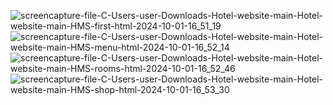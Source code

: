 
![screencapture-file-C-Users-user-Downloads-Hotel-website-main-Hotel-website-main-HMS-first-html-2024-10-01-16_51_19](https://github.com/user-attachments/assets/a0c1c133-e575-45e6-bc2e-8f35a029b7b6)
![screencapture-file-C-Users-user-Downloads-Hotel-website-main-Hotel-website-main-HMS-menu-html-2024-10-01-16_52_14](https://github.com/user-attachments/assets/66a56953-8156-4c39-81e6-f87049d1e02c)
![screencapture-file-C-Users-user-Downloads-Hotel-website-main-Hotel-website-main-HMS-rooms-html-2024-10-01-16_52_46](https://github.com/user-attachments/assets/cb720319-43f6-46f6-9335-4b4925e69a5f)
![screencapture-file-C-Users-user-Downloads-Hotel-website-main-Hotel-website-main-HMS-shop-html-2024-10-01-16_53_30](https://github.com/user-attachments/assets/6e865f39-9f99-49a8-ba08-4eb5e374c560)

